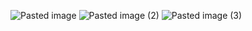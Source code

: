 ![Pasted image](https://github.com/user-attachments/assets/39812a9d-1190-4a20-8cfa-506ada1f54b1)
![Pasted image (2)](https://github.com/user-attachments/assets/416d6244-956a-445a-a689-b222121eab93)
![Pasted image (3)](https://github.com/user-attachments/assets/00cab339-730c-41ef-8027-6f4a19d1bfc5)
